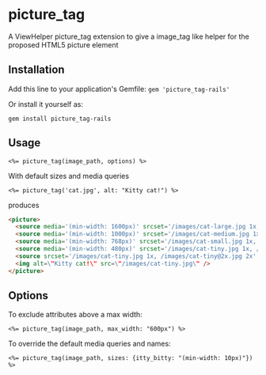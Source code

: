 # picture_tag

A ViewHelper picture_tag extension to give a image_tag like helper for the proposed HTML5 picture element

## Installation

Add this line to your application's Gemfile:
`gem 'picture_tag-rails'`

Or install it yourself as:

`gem install picture_tag-rails`

## Usage

```erb
<%= picture_tag(image_path, options) %>
```  

With default sizes and media queries
```erb
<%= picture_tag('cat.jpg', alt: "Kitty cat!") %>
```  

produces

```html
<picture>
  <source media='(min-width: 1600px)' srcset='/images/cat-large.jpg 1x, /images/cat-large@2x.jpg 2x' />
  <source media='(min-width: 1000px)' srcset='/images/cat-medium.jpg 1x, /images/cat-medium@2x.jpg 2x' />
  <source media='(min-width: 768px)' srcset='/images/cat-small.jpg 1x, /images/cat-small@2x.jpg 2x' />
  <source media='(min-width: 480px)' srcset='/images/cat-tiny.jpg 1x, /images/cat-tiny@2x.jpg 2x' />
  <source srcset='/images/cat-tiny.jpg 1x, /images/cat-tiny@2x.jpg 2x' />
  <img alt=\"Kitty cat!\" src=\"/images/cat-tiny.jpg\" />
</picture>
```

## Options

To exclude <source> attributes above a max width:
```erb
<%= picture_tag(image_path, max_width: "600px") %>
```

To override the default media queries and names:
```erb
<%= picture_tag(image_path, sizes: {itty_bitty: "(min-width: 10px)"}) %>
```